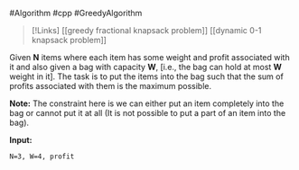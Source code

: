 #Algorithm #cpp #GreedyAlgorithm 

>[!Links]
>[[greedy fractional knapsack problem]]
>[[dynamic 0-1 knapsack problem]]


Given **N** items where each item has some weight and profit associated with it and also given a bag with capacity ****W****, [i.e., the bag can hold at most ****W**** weight in it]. The task is to put the items into the bag such that the sum of profits associated with them is the maximum possible. 

****Note:**** The constraint here is we can either put an item completely into the bag or cannot put it at all (It is not possible to put a part of an item into the bag).

**Input:**
```
N=3, W=4, profit
```